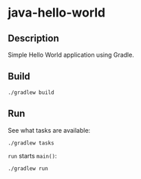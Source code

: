 # java-hello-world

## Description

Simple Hello World application using Gradle.

## Build

```
./gradlew build
```

## Run

See what tasks are available:

```
./gradlew tasks
```

`run` starts `main()`:

```
./gradlew run
```

